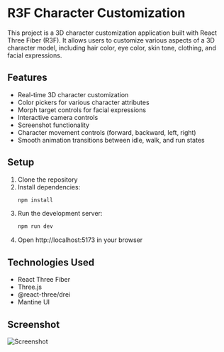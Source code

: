 # R3F Character Customization

This project is a 3D character customization application built with React Three Fiber (R3F). It allows users to customize various aspects of a 3D character model, including hair color, eye color, skin tone, clothing, and facial expressions.

## Features

- Real-time 3D character customization
- Color pickers for various character attributes
- Morph target controls for facial expressions
- Interactive camera controls
- Screenshot functionality
- Character movement controls (forward, backward, left, right)
- Smooth animation transitions between idle, walk, and run states

## Setup

1. Clone the repository
2. Install dependencies:
   ```bash
   npm install
   ```
3. Run the development server:
   ```bash
   npm run dev
   ```
4. Open http://localhost:5173 in your browser

## Technologies Used

- React Three Fiber
- Three.js
- @react-three/drei
- Mantine UI

## Screenshot

![Screenshot](./public/screenshot.png)
